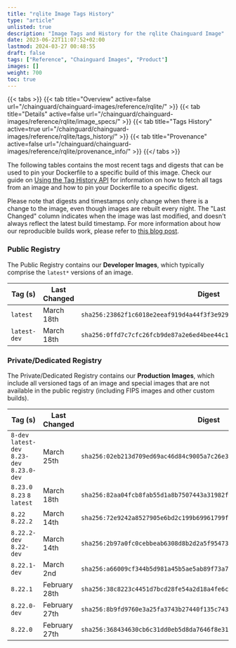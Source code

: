 ```yaml
---
title: "rqlite Image Tags History"
type: "article"
unlisted: true
description: "Image Tags and History for the rqlite Chainguard Image"
date: 2023-06-22T11:07:52+02:00
lastmod: 2024-03-27 00:48:55
draft: false
tags: ["Reference", "Chainguard Images", "Product"]
images: []
weight: 700
toc: true
---
```


{{< tabs >}}
{{< tab title="Overview" active=false url="/chainguard/chainguard-images/reference/rqlite/" >}}
{{< tab title="Details" active=false url="/chainguard/chainguard-images/reference/rqlite/image_specs/" >}}
{{< tab title="Tags History" active=true url="/chainguard/chainguard-images/reference/rqlite/tags_history/" >}}
{{< tab title="Provenance" active=false url="/chainguard/chainguard-images/reference/rqlite/provenance_info/" >}}
{{</ tabs >}}

The following tables contains the most recent tags and digests that can be used to pin your Dockerfile to a specific build of this image. Check our guide on [Using the Tag History API](/chainguard/chainguard-images/using-the-tag-history-api/) for information on how to fetch all tags from an image and how to pin your Dockerfile to a specific digest.

Please note that digests and timestamps only change when there is a change to the image, even though images are rebuilt every night. The "Last Changed" column indicates when the image was last modified, and doesn't always reflect the latest build timestamp. For more information about how our reproducible builds work, please refer to [this blog post](https://www.chainguard.dev/unchained/reproducing-chainguards-reproducible-image-builds).

### Public Registry
The Public Registry contains our **Developer Images**, which typically comprise the `latest*` versions of an image.

| Tag (s)       | Last Changed | Digest                                                                    |
|---------------|--------------|---------------------------------------------------------------------------|
|  `latest`     | March 18th   | `sha256:23862f1c6018e2eeaf919d4a44f3f3e9290e6bd48dc1b58b25059e2d6e4d8b74` |
|  `latest-dev` | March 18th   | `sha256:0ffd7c7cfc26fcb9de87a2e6ed4bee44c1c612bd234d8484cb38495255bcf9f7` |


### Private/Dedicated Registry
The Private/Dedicated Registry contains our **Production Images**, which include all versioned tags of an image and special images that are not available in the public registry (including FIPS images and other custom builds).

| Tag (s)                                       | Last Changed  | Digest                                                                    |
|-----------------------------------------------|---------------|---------------------------------------------------------------------------|
|  `8-dev` `latest-dev` `8.23-dev` `8.23.0-dev` | March 25th    | `sha256:02eb213d709ed69ac46d84c9005a7c26e3fd9599ba29808cd3bb86845361d35a` |
|  `8.23.0` `8.23` `8` `latest`                 | March 18th    | `sha256:82aa04fcb8fab55d1a8b7507443a31982f81a2d14c50fa6dec452a7418b9a304` |
|  `8.22` `8.22.2`                              | March 14th    | `sha256:72e9242a8527905e6bd2c199b69961799f643d52279e7edda0ea217b5cfc5b01` |
|  `8.22.2-dev` `8.22-dev`                      | March 14th    | `sha256:2b97a0fc0cebbeab6308d8b2d2a5f9547390f820cff408d8aaa507eba0079198` |
|  `8.22.1-dev`                                 | March 2nd     | `sha256:a66009cf344b5d981a45b5ae5ab89f73a705b905e1a8000bb68440542b67e9ea` |
|  `8.22.1`                                     | February 28th | `sha256:38c8223c4451d7bcd28fe54a2d18a4fe6cee13533c7352252c9a9387bea75cdf` |
|  `8.22.0-dev`                                 | February 27th | `sha256:8b9fd9760e3a25fa3743b27440f135c74380efce7653a24abc7e659277fdb829` |
|  `8.22.0`                                     | February 27th | `sha256:368434630cb6c31dd0eb5d8da7646f8e313f1800526da585be308539878fb956` |

